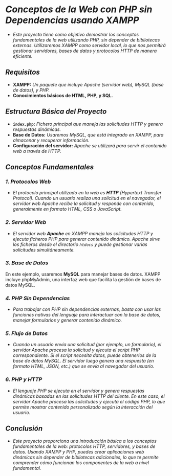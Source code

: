 <!-- Author: Daniel Benjamin Perez Morales -->
<!-- GitHub: https://github.com/DanielBenjaminPerezMoralesDev13 -->
<!-- GitLab: https://gitlab.com/DanielBenjaminPerezMoralesDev13 -->
<!-- Email: danielperezdev@proton.me -->

# ***Conceptos de la Web con PHP sin Dependencias usando XAMPP***

- *Este proyecto tiene como objetivo demostrar los conceptos fundamentales de la web utilizando PHP, sin depender de bibliotecas externas. Utilizaremos XAMPP como servidor local, lo que nos permitirá gestionar servidores, bases de datos y protocolos HTTP de manera eficiente.*

## ***Requisitos***

- **XAMPP:** *Un paquete que incluye Apache (servidor web), MySQL (base de datos), y PHP.*
- **Conocimientos básicos de HTML, PHP, y SQL.**

## ***Estructura Básica del Proyecto***

- **`index.php`:** *Fichero principal que maneja las solicitudes HTTP y genera respuestas dinámicas.*
- **Base de Datos:** *Usaremos MySQL, que está integrado en XAMPP, para almacenar y recuperar información.*
- **Configuración del servidor:** *Apache se utilizará para servir el contenido web a través de HTTP.*

## ***Conceptos Fundamentales***

### ***1. Protocolos Web***

- *El protocolo principal utilizado en la web es **HTTP** (Hypertext Transfer Protocol). Cuando un usuario realiza una solicitud en el navegador, el servidor web Apache recibe la solicitud y responde con contenido, generalmente en formato HTML, CSS o JavaScript.*

### ***2. Servidor Web***

- *El servidor web **Apache** en XAMPP maneja las solicitudes HTTP y ejecuta ficheros PHP para generar contenido dinámico. Apache sirve los ficheros desde el directorio `htdocs` y puede gestionar varias solicitudes simultáneamente.*

### ***3. Base de Datos***

En este ejemplo, usaremos **MySQL** para manejar bases de datos. XAMPP incluye phpMyAdmin, una interfaz web que facilita la gestión de bases de datos MySQL.

### ***4. PHP Sin Dependencias***

- *Para trabajar con PHP sin dependencias externas, basta con usar las funciones nativas del lenguaje para interactuar con la base de datos, manejar formularios y generar contenido dinámico.*

### ***5. Flujo de Datos***

- *Cuando un usuario envía una solicitud (por ejemplo, un formulario), el servidor Apache procesa la solicitud y ejecuta el script PHP correspondiente. Si el script necesita datos, puede obtenerlos de la base de datos MySQL. El servidor luego genera una respuesta (en formato HTML, JSON, etc.) que se envía al navegador del usuario.*

### ***6. PHP y HTTP***

- *El lenguaje PHP se ejecuta en el servidor y genera respuestas dinámicas basadas en las solicitudes HTTP del cliente. En este caso, el servidor Apache procesa las solicitudes y ejecuta el código PHP, lo que permite mostrar contenido personalizado según la interacción del usuario.*

## ***Conclusión***

- *Este proyecto proporciona una introducción básica a los conceptos fundamentales de la web: protocolos HTTP, servidores, y bases de datos. Usando XAMPP y PHP, puedes crear aplicaciones web dinámicas sin depender de bibliotecas adicionales, lo que te permite comprender cómo funcionan los componentes de la web a nivel fundamental.*

